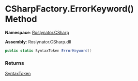 # CSharpFactory\.ErrorKeyword\(\) Method

**Namespace**: [Roslynator.CSharp](../../README.md)

**Assembly**: Roslynator\.CSharp\.dll

```csharp
public static SyntaxToken ErrorKeyword()
```

### Returns

[SyntaxToken](https://docs.microsoft.com/en-us/dotnet/api/microsoft.codeanalysis.syntaxtoken)

